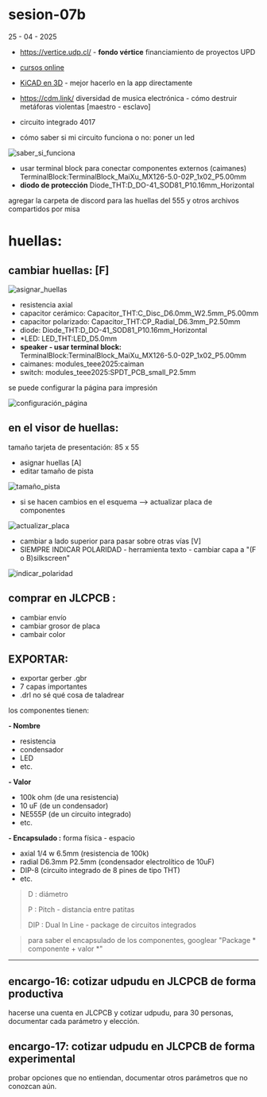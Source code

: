 # sesion-07b

25 - 04 - 2025

- <https://vertice.udp.cl/> - **fondo vértice** financiamiento de proyectos UPD
- [cursos online](https://www.coursera.org/)
- [KiCAD en 3D](https://www.kicad.org/external-tools/stepup/) - mejor hacerlo en la app directamente
- <https://cdm.link/> diversidad de musica electrónica - cómo destruir metáforas violentas [maestro - esclavo]
- circuito integrado 4017

- cómo saber si mi circuito funciona o no: poner un led

![saber_si_funciona](https://github.com/felix-rg416/dis8644-2025-1/blob/main/19-felix-rg416/sesion-07b/archivos/c%C3%B3mo.saber.si.el.circuito.funciona.png)

- usar terminal block para conectar componentes externos (caimanes) TerminalBlock:TerminalBlock_MaiXu_MX126-5.0-02P_1x02_P5.00mm
- **diodo de protección** Diode_THT:D_DO-41_SOD81_P10.16mm_Horizontal

agregar la carpeta de discord para las huellas del 555 y otros archivos compartidos por misa

# huellas:

## cambiar huellas: [F]

![asignar_huellas](https://github.com/felix-rg416/dis8644-2025-1/blob/main/19-felix-rg416/sesion-07b/archivos/F-asignar_huella.png)

- resistencia axial
- capacitor cerámico: Capacitor_THT:C_Disc_D6.0mm_W2.5mm_P5.00mm
- capacitor polarizado: Capacitor_THT:CP_Radial_D6.3mm_P2.50mm
- diode: Diode_THT:D_DO-41_SOD81_P10.16mm_Horizontal
- *LED: LED_THT:LED_D5.0mm
- **speaker - usar terminal block:** TerminalBlock:TerminalBlock_MaiXu_MX126-5.0-02P_1x02_P5.00mm
- caimanes: modules_teee2025:caiman
- switch: modules_teee2025:SPDT_PCB_small_P2.5mm

se puede configurar la página para impresión

![configuración_página](https://github.com/felix-rg416/dis8644-2025-1/blob/main/19-felix-rg416/sesion-07b/archivos/Configuraci%C3%B3nPantalla.png)

## en el visor de huellas:

tamaño tarjeta de presentación: 85 x 55

- asignar huellas [A]
- editar tamaño de pista

![tamaño_pista](https://github.com/felix-rg416/dis8644-2025-1/blob/main/19-felix-rg416/sesion-07b/archivos/agregar%20tama%C3%B1o%20de%20pista.png)

- si se hacen cambios en el esquema --> actualizar placa de componentes

![actualizar_placa](https://github.com/felix-rg416/dis8644-2025-1/blob/main/19-felix-rg416/sesion-07b/archivos/actualizar_placa_componentes.png)

- cambiar a lado superior para pasar sobre otras vías [V]
- SIEMPRE INDICAR POLARIDAD - herramienta texto - cambiar capa a "(F o B)silkscreen"

![indicar_polaridad](https://github.com/felix-rg416/dis8644-2025-1/blob/main/19-felix-rg416/sesion-07b/archivos/Configuraci%C3%B3nPantalla.png)

## comprar en JLCPCB :

- cambiar envío
- cambiar grosor de placa
- cambair color

## EXPORTAR:

- exportar gerber .gbr
- 7 capas importantes
- .drl no sé qué cosa de taladrear

los componentes tienen:

**- Nombre**
  - resistencia
  - condensador
  - LED
  - etc.

**- Valor**
  - 100k ohm (de una resistencia)
  - 10 uF (de un condensador)
  - NE555P (de un circuito integrado)
  - etc.

**- Encapsulado :** forma física - espacio
  - axial 1/4 w 6.5mm (resistencia de 100k)
  - radial D6.3mm P2.5mm (condensador electrolítico de 10uF)
  - DIP-8 (circuito integrado de 8 pines de tipo THT)
  - etc.

> D : diámetro
> 
> P : Pitch - distancia entre patitas
>
> DIP : Dual In Line - package de circuitos integrados

> para saber el encapsulado de los componentes, googlear "Package * componente + valor *"

---

## encargo-16: cotizar udpudu en JLCPCB de forma productiva

hacerse una cuenta en JLCPCB y cotizar udpudu, para 30 personas, documentar cada parámetro y elección.

## encargo-17: cotizar udpudu en JLCPCB de forma experimental

probar opciones que no entiendan, documentar otros parámetros que no conozcan aún.
